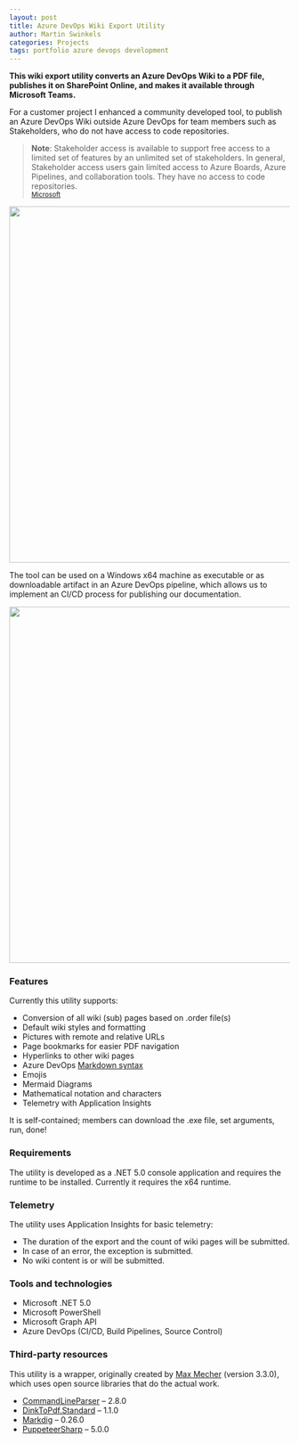 ```yaml
---
layout: post
title: Azure DevOps Wiki Export Utility
author: Martin Swinkels
categories: Projects
tags: portfolio azure devops development
---
```


**This wiki export utility converts an Azure DevOps Wiki to a PDF file, publishes it on SharePoint Online, and makes it available through Microsoft Teams.**

For a customer project I enhanced a community developed tool, to publish an Azure DevOps Wiki outside Azure DevOps for team members such as Stakeholders, who do not have access to code repositories.

> **Note**: Stakeholder access is available to support free access to a limited set of features by an unlimited set of stakeholders. In general, Stakeholder access users gain limited access to Azure Boards, Azure Pipelines, and collaboration tools. They have no access to code repositories.  
> <small>[Microsoft](https://docs.microsoft.com/en-us/azure/devops/organizations/security/stakeholder-access?view=azure-devops)</small>

<img src="https://msc365.eu/assets/img/posts-wiki-export-utility-preview.png" width="640px"/>

The tool can be used on a Windows x64 machine as executable or as downloadable artifact in an Azure DevOps pipeline, which allows us to implement an CI/CD process for publishing our documentation.

<img src="https://msc365.eu/assets/img/posts-wiki-export-utility-pipeline.png" width="640px"/>

### Features

Currently this utility supports:

- Conversion of all wiki (sub) pages based on .order file(s)
- Default wiki styles and formatting
- Pictures with remote and relative URLs
- Page bookmarks for easier PDF navigation
- Hyperlinks to other wiki pages
- Azure DevOps [Markdown syntax](https://docs.microsoft.com/en-us/azure/devops/project/wiki/markdown-guidance?view=azure-devops)
- Emojis
- Mermaid Diagrams
- Mathematical notation and characters
- Telemetry with Application Insights

It is self-contained; members can download the .exe file, set arguments, run, done!

### Requirements

The utility is developed as a .NET 5.0 console application and requires the runtime to be installed. Currently it requires the x64 runtime.

### Telemetry

The utility uses Application Insights for basic telemetry:

- The duration of the export and the count of wiki pages will be submitted.
- In case of an error, the exception is submitted.
- No wiki content is or will be submitted.

### Tools and technologies

- Microsoft .NET 5.0
- Microsoft PowerShell
- Microsoft Graph API
- Azure DevOps (CI/CD, Build Pipelines, Source Control)

### Third-party resources

This utility is a wrapper, originally created by [Max Mecher](https://github.com/MaxMelcher) (version 3.3.0), which uses open source libraries that do the actual work.

- [CommandLineParser](https://github.com/commandlineparser/commandline) – 2.8.0
- [DinkToPdf.Standard](https://github.com/konzen/DinkToPdf) – 1.1.0
- [Markdig](https://github.com/lunet-io/markdig/) – 0.26.0
- [PuppeteerSharp](https://github.com/hardkoded/puppeteer-sharp) – 5.0.0
